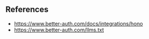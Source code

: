 ## References

- https://www.better-auth.com/docs/integrations/hono
- https://www.better-auth.com/llms.txt
